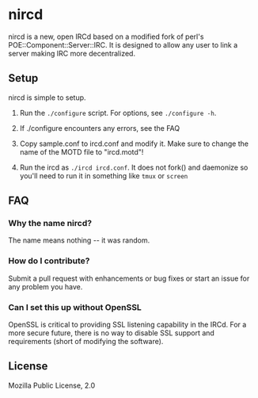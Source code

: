 # nircd

nircd is a new, open IRCd based on a modified fork of
perl's POE::Component::Server::IRC. It is designed to allow
any user to link a server making IRC more decentralized.

## Setup

nircd is simple to setup.

1. Run the `./configure` script. For options, see
`./configure -h`.

2. If ./configure encounters any errors, see the FAQ

3. Copy sample.conf to ircd.conf and modify it. Make sure to change
   the name of the MOTD file to "ircd.motd"!

4. Run the ircd as `./ircd ircd.conf`. It does not fork() and daemonize
   so you'll need to run it in something like `tmux` or `screen`

## FAQ

### Why the name nircd?

The name means nothing -- it was random.

### How do I contribute?

Submit a pull request with enhancements or bug fixes or start an issue
for any problem you have.

### Can I set this up without OpenSSL

OpenSSL is critical to providing SSL listening capability in the IRCd.
For a more secure future, there is no way to disable SSL support and
requirements (short of modifying the software).
## License

Mozilla Public License, 2.0
